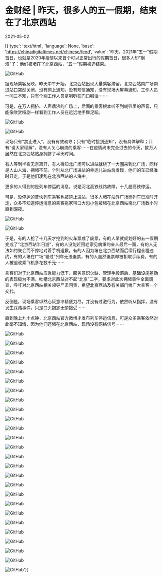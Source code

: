 # 金财经 | 昨天，很多人的五一假期，结束在了北京西站

2021-05-02

[{'type': 'text/html', 'language': None, 'base': 'https://chinadigitaltimes.net/chinese/feed', 'value': '昨天，2021年“五一”假期首日，也就是2020年疫情以来首个可以正常出行的假期首日，很多人却“崩溃”了：他们被堵在了北京西站，“五一”假期被迫结束。

![GitHub](https://chinadigitaltimes.net/chinese/files/2021/05/post-665564-608ecb5fc7a86.)

据现场乘客反映，昨天中午开始，北京西站出现大量乘客滞留，北京西站南广场南进站口突然关闭，没有网上通知，没有短信通知，没有现场大屏幕通知，工作人员一问三不知，只有个别工作人员拿喇叭在门口喊话⋯⋯

可是，在万人拥挤、人声鼎沸的广场上，后面的乘客根本听不到喇叭里的声音，只能像欣赏哑剧一样看到工作人员在远远地手舞足蹈。

![GitHub](https://chinadigitaltimes.net/chinese/files/2021/05/post-665564-608ecb6204d57.)

![GitHub](https://chinadigitaltimes.net/chinese/files/2021/05/post-665564-608ecb643b91e.)

现场只有“禁止进入”，没有有效疏导；只有“临时接到通知”，没有具体解释；只有“请大家理解”，没有人关心崩溃的乘客⋯⋯在疫情尚未完全过去的今天，数万人居然在北京西站贴身拥挤了半天时间。

有人等到半夜无奈离开，有人得知北广场可以进站就绕了一大圈来到北广场，同样是人山人海、拥堵不前。个别从北广场进站的幸运儿进站后发现，他们的车已经准时开走，于是他们凌乱在北京西站的人海中。

更多的人得到的是列车停运的消息，说是河北高铁线路故障，十几趟高铁停运。

可是，没停运的普快列车乘客也被禁止进站，很多人堵在站外广场而列车已准时开走，众多不知道停运消息的乘客拖家带口大包小包被堵在北京西站南北广场数小时直到深夜。

![GitHub](https://chinadigitaltimes.net/chinese/files/2021/05/post-665564-608ecb66676ce.)

![GitHub](https://chinadigitaltimes.net/chinese/files/2021/05/post-665564-608ecb689871b.)

于是，有的人抢了十几天才抢到的火车票成了废票，有的人早就规划好的五一假期变成了“北京西站半日游”，有的人没能赶回老家见病重的亲人最后一面，有的人无法如约聚会而不停地对着手机道歉，有的人因为堵在北京西站而后续行程全程违约，有的人堵在广场“错过”列车无法退票，有的人虽然退票却被扣取手续费，有的人被迫改乘飞机多花数千元⋯⋯

乘客们对于北京西站应急能力低下、服务意识欠缺、管理手段落后、基础设施差劲的表现极为不满，吐槽北京西站对不起“北京”二字，要求对此次拥堵事件全面调查，呼吁对北京西站相关领导严肃问责，希望北京西站及有关部门给广大乘客一个交代。

反倒是，现场乘客纵然心灰意冷精疲力尽，并没有过激行为，依然听从指挥，没有发生踩踏事件，只是口头抱怨无奈接受⋯⋯

直到晚上九十点钟，北京西站官方微博才发布列车停运信息，可是众多乘客依然对此毫不知情，因为他们还堵在北京西站，现场没有网络信号⋯⋯

![GitHub](https://chinadigitaltimes.net/chinese/files/2021/05/post-665564-608ecbe11f5eb.)

![GitHub](https://chinadigitaltimes.net/chinese/files/2021/05/post-665564-608ecbe3730ad.)

![GitHub](https://chinadigitaltimes.net/chinese/files/2021/05/post-665564-608ecbe5eef67.)

![GitHub](https://chinadigitaltimes.net/chinese/files/2021/05/post-665564-608ecbe7ca7f2.)

![GitHub](https://chinadigitaltimes.net/chinese/files/2021/05/post-665564-608ecbea4ceb0.)

![GitHub](https://chinadigitaltimes.net/chinese/files/2021/05/post-665564-608ecbecc25c1.)

![GitHub](https://chinadigitaltimes.net/chinese/files/2021/05/post-665564-608ecbef78bc6.)

![GitHub](https://chinadigitaltimes.net/chinese/files/2021/05/post-665564-608ecbf1ddb68.)

![GitHub](https://chinadigitaltimes.net/chinese/files/2021/05/post-665564-608ecc404cfbe.)

![GitHub](https://chinadigitaltimes.net/chinese/files/2021/05/post-665564-608ecc42a6006.)

![GitHub](https://chinadigitaltimes.net/chinese/files/2021/05/post-665564-608ecc450dab9.)

![GitHub](https://chinadigitaltimes.net/chinese/files/2021/05/post-665564-608ecc475c1e8.)

![GitHub](https://chinadigitaltimes.net/chinese/files/2021/05/post-665564-608ecc475c1e8.)

![GitHub](https://chinadigitaltimes.net/chinese/files/2021/05/post-665564-608ecc4c034dd.)

![GitHub](https://chinadigitaltimes.net/chinese/files/2021/05/post-665564-608ecc4e7c7c6.)

![GitHub](https://chinadigitaltimes.net/chinese/files/2021/05/post-665564-608ecc50dca92.)

![GitHub](https://chinadigitaltimes.net/chinese/files/2021/05/post-665564-608ecc536f406.)

![GitHub](https://chinadigitaltimes.net/chinese/files/2021/05/post-665564-608ecc55eb0d3.)

![GitHub](https://chinadigitaltimes.net/chinese/files/2021/05/post-665564-608eccacae699.)

![GitHub](https://chinadigitaltimes.net/chinese/files/2021/05/post-665564-608eccaf3dc9a.)

![GitHub](https://chinadigitaltimes.net/chinese/files/2021/05/post-665564-608eccb1b705d.)

![GitHub](https://chinadigitaltimes.net/chinese/files/2021/05/post-665564-608eccb458844.)

![GitHub](https://chinadigitaltimes.net/chinese/files/2021/05/post-665564-608eccb689502.)

![GitHub](https://chinadigitaltimes.net/chinese/files/2021/05/post-665564-608eccb864b37.)

![GitHub](https://chinadigitaltimes.net/chinese/files/2021/05/post-665564-608eccbaa24cc.)

![GitHub](https://chinadigitaltimes.net/chinese/files/2021/05/post-665564-608eccbd28632.)'}]